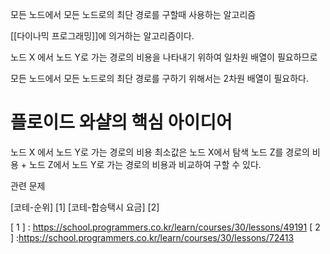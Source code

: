 
모든 노드에서 모든 노드로의 최단 경로를 구할때 사용하는 알고리즘

[[다이나믹 프로그래밍]]에 의거하는 알고리즘이다.

노드 X 에서 노드 Y로 가는 경로의 비용을 나타내기 위하여 일차원 배열이 필요하므로

모든 노드에서 모든 노드로의 최단 경로를 구하기 위해서는 2차원 배열이 필요하다.
# 플로이드 와샬의 핵심 아이디어
노드 X 에서 노드 Y로 가는 경로의 비용 최소값은
노드 X에서 탐색 노드 Z를 경로의 비용 + 노드 Z에서 노드 Y로 가는 경로의 비용과 비교하여 구할 수 있다.

관련 문제

[코테-순위] [1]
[코테-합승택시 요금] [2]

[ 1 ] :  https://school.programmers.co.kr/learn/courses/30/lessons/49191
[ 2 ] :https://school.programmers.co.kr/learn/courses/30/lessons/72413


